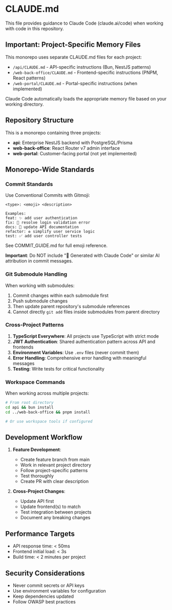 # CLAUDE.md

This file provides guidance to Claude Code (claude.ai/code) when working with code in this repository.

## Important: Project-Specific Memory Files

This monorepo uses separate CLAUDE.md files for each project:
- `/api/CLAUDE.md` - API-specific instructions (Bun, NestJS patterns)
- `/web-back-office/CLAUDE.md` - Frontend-specific instructions (PNPM, React patterns)
- `/web-portal/CLAUDE.md` - Portal-specific instructions (when implemented)

Claude Code automatically loads the appropriate memory file based on your working directory.

## Repository Structure

This is a monorepo containing three projects:
- **api**: Enterprise NestJS backend with PostgreSQL/Prisma
- **web-back-office**: React Router v7 admin interface
- **web-portal**: Customer-facing portal (not yet implemented)

## Monorepo-Wide Standards

### Commit Standards

Use Conventional Commits with Gitmoji:
```
<type>: <emoji> <description>

Examples:
feat: ✨ add user authentication
fix: 🐛 resolve login validation error
docs: 📝 update API documentation
refactor: ♻️ simplify user service logic
test: ✅ add user controller tests
```

See COMMIT_GUIDE.md for full emoji reference.

**Important**: Do NOT include "🤖 Generated with Claude Code" or similar AI attribution in commit messages.

### Git Submodule Handling

When working with submodules:
1. Commit changes within each submodule first
2. Push submodule changes
3. Then update parent repository's submodule references
4. Cannot directly `git add` files inside submodules from parent directory

### Cross-Project Patterns

1. **TypeScript Everywhere**: All projects use TypeScript with strict mode
2. **JWT Authentication**: Shared authentication pattern across API and frontends
3. **Environment Variables**: Use `.env` files (never commit them)
4. **Error Handling**: Comprehensive error handling with meaningful messages
5. **Testing**: Write tests for critical functionality

### Workspace Commands

When working across multiple projects:
```bash
# From root directory
cd api && bun install
cd ../web-back-office && pnpm install

# Or use workspace tools if configured
```

## Development Workflow

1. **Feature Development**:
   - Create feature branch from main
   - Work in relevant project directory
   - Follow project-specific patterns
   - Test thoroughly
   - Create PR with clear description

2. **Cross-Project Changes**:
   - Update API first
   - Update frontend(s) to match
   - Test integration between projects
   - Document any breaking changes

## Performance Targets

- API response time: < 50ms
- Frontend initial load: < 3s
- Build time: < 2 minutes per project

## Security Considerations

- Never commit secrets or API keys
- Use environment variables for configuration
- Keep dependencies updated
- Follow OWASP best practices
